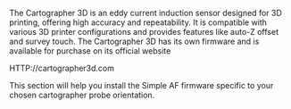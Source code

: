 The Cartographer 3D is an eddy current induction sensor designed for 3D printing, offering high accuracy and repeatability. It is compatible with various 3D printer configurations and provides features like auto-Z offset and survey touch. The Cartographer 3D has its own firmware and is available for purchase on its official website

HTTP://cartographer3d.com

This section will help you install the Simple AF firmware specific to your chosen cartographer probe orientation. 
